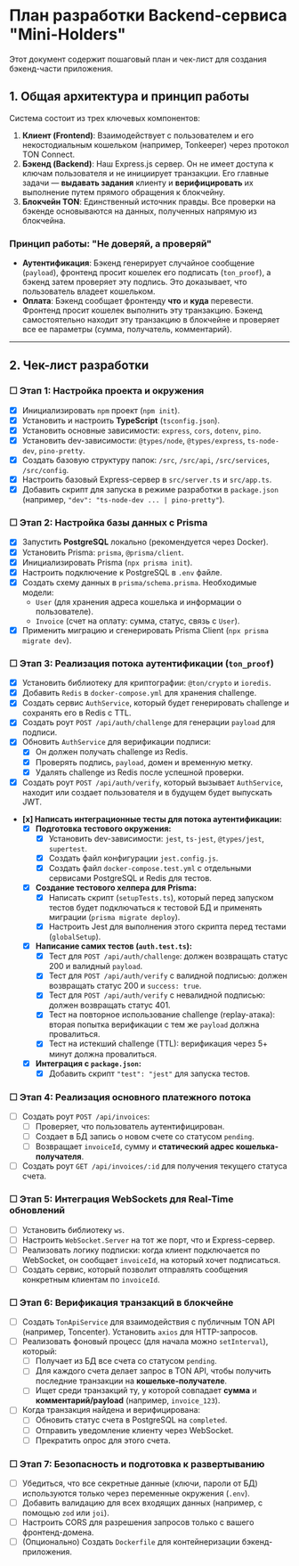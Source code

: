 # План разработки Backend-сервиса "Mini-Holders"

Этот документ содержит пошаговый план и чек-лист для создания бэкенд-части приложения.

## 1. Общая архитектура и принцип работы

Система состоит из трех ключевых компонентов:

1. **Клиент (Frontend)**: Взаимодействует с пользователем и его некостодиальным кошельком (например, Tonkeeper) через протокол TON Connect.
2. **Бэкенд (Backend)**: Наш Express.js сервер. Он не имеет доступа к ключам пользователя и не инициирует транзакции. Его главные задачи — **выдавать задания** клиенту и **верифицировать** их выполнение путем прямого обращения к блокчейну.
3. **Блокчейн TON**: Единственный источник правды. Все проверки на бэкенде основываются на данных, полученных напрямую из блокчейна.

### Принцип работы: "Не доверяй, а проверяй"

- **Аутентификация**: Бэкенд генерирует случайное сообщение (`payload`), фронтенд просит кошелек его подписать (`ton_proof`), а бэкенд затем проверяет эту подпись. Это доказывает, что пользователь владеет кошельком.
- **Оплата**: Бэкенд сообщает фронтенду **что** и **куда** перевести. Фронтенд просит кошелек выполнить эту транзакцию. Бэкенд самостоятельно находит эту транзакцию в блокчейне и проверяет все ее параметры (сумма, получатель, комментарий).

---

## 2. Чек-лист разработки

### ☐ Этап 1: Настройка проекта и окружения

- [x] Инициализировать `npm` проект (`npm init`).
- [x] Установить и настроить **TypeScript** (`tsconfig.json`).
- [x] Установить основные зависимости: `express`, `cors`, `dotenv`, `pino`.
- [x] Установить dev-зависимости: `@types/node`, `@types/express`, `ts-node-dev`, `pino-pretty`.
- [x] Создать базовую структуру папок: `/src`, `/src/api`, `/src/services`, `/src/config`.
- [x] Настроить базовый Express-сервер в `src/server.ts` и `src/app.ts`.
- [x] Добавить скрипт для запуска в режиме разработки в `package.json` (например, `"dev": "ts-node-dev ... | pino-pretty"`).

### ☐ Этап 2: Настройка базы данных с Prisma

- [x] Запустить **PostgreSQL** локально (рекомендуется через Docker).
- [x] Установить Prisma: `prisma`, `@prisma/client`.
- [x] Инициализировать Prisma (`npx prisma init`).
- [x] Настроить подключение к PostgreSQL в `.env` файле.
- [x] Создать схему данных в `prisma/schema.prisma`. Необходимые модели:
  - `User` (для хранения адреса кошелька и информации о пользователе).
  - `Invoice` (счет на оплату: сумма, статус, связь с `User`).
- [x] Применить миграцию и сгенерировать Prisma Client (`npx prisma migrate dev`).

### ☐ Этап 3: Реализация потока аутентификации (`ton_proof`)

- [x] Установить библиотеку для криптографии: `@ton/crypto` и `ioredis`.
- [x] Добавить `Redis` в `docker-compose.yml` для хранения challenge.
- [x] Создать сервис `AuthService`, который будет генерировать challenge и сохранять его в Redis с TTL.
- [x] Создать роут `POST /api/auth/challenge` для генерации `payload` для подписи.
- [x] Обновить `AuthService` для верификации подписи:
  - [x] Он должен получать challenge из Redis.
  - [x] Проверять подпись, `payload`, домен и временную метку.
  - [x] Удалять challenge из Redis после успешной проверки.
- [x] Создать роут `POST /api/auth/verify`, который вызывает `AuthService`, находит или создает пользователя и в будущем будет выпускать JWT.
- **[x] Написать интеграционные тесты для потока аутентификации:**
  - [x] **Подготовка тестового окружения:**
    - [x] Установить dev-зависимости: `jest`, `ts-jest`, `@types/jest`, `supertest`.
    - [x] Создать файл конфигурации `jest.config.js`.
    - [x] Создать файл `docker-compose.test.yml` с отдельными сервисами PostgreSQL и Redis для тестов.
  - [x] **Создание тестового хелпера для Prisma:**
    - [x] Написать скрипт (`setupTests.ts`), который перед запуском тестов будет подключаться к тестовой БД и применять миграции (`prisma migrate deploy`).
    - [x] Настроить Jest для выполнения этого скрипта перед тестами (`globalSetup`).
  - [x] **Написание самих тестов (`auth.test.ts`):**
    - [x] Тест для `POST /api/auth/challenge`: должен возвращать статус 200 и валидный `payload`.
    - [x] Тест для `POST /api/auth/verify` с валидной подписью: должен возвращать статус 200 и `success: true`.
    - [x] Тест для `POST /api/auth/verify` с невалидной подписью: должен возвращать статус 401.
    - [x] Тест на повторное использование challenge (replay-атака): вторая попытка верификации с тем же `payload` должна провалиться.
    - [x] Тест на истекший challenge (TTL): верификация через 5+ минут должна провалиться.
  - [x] **Интеграция с `package.json`:**
    - [x] Добавить скрипт `"test": "jest"` для запуска тестов.

### ☐ Этап 4: Реализация основного платежного потока

- [ ] Создать роут `POST /api/invoices`:
  - [ ] Проверяет, что пользователь аутентифицирован.
  - [ ] Создает в БД запись о новом счете со статусом `pending`.
  - [ ] Возвращает `invoiceId`, сумму и **статический адрес кошелька-получателя**.
- [ ] Создать роут `GET /api/invoices/:id` для получения текущего статуса счета.

### ☐ Этап 5: Интеграция WebSockets для Real-Time обновлений

- [ ] Установить библиотеку `ws`.
- [ ] Настроить `WebSocket.Server` на тот же порт, что и Express-сервер.
- [ ] Реализовать логику подписки: когда клиент подключается по WebSocket, он сообщает `invoiceId`, на который хочет подписаться.
- [ ] Создать сервис, который позволит отправлять сообщения конкретным клиентам по `invoiceId`.

### ☐ Этап 6: Верификация транзакций в блокчейне

- [ ] Создать `TonApiService` для взаимодействия с публичным TON API (например, Toncenter). Установить `axios` для HTTP-запросов.
- [ ] Реализовать фоновый процесс (для начала можно `setInterval`), который:
  - [ ] Получает из БД все счета со статусом `pending`.
  - [ ] Для каждого счета делает запрос в TON API, чтобы получить последние транзакции на **кошельке-получателе**.
  - [ ] Ищет среди транзакций ту, у которой совпадает **сумма** и **комментарий/payload** (например, `invoice_123`).
- [ ] Когда транзакция найдена и верифицирована:
  - [ ] Обновить статус счета в PostgreSQL на `completed`.
  - [ ] Отправить уведомление клиенту через WebSocket.
  - [ ] Прекратить опрос для этого счета.

### ☐ Этап 7: Безопасность и подготовка к развертыванию

- [ ] Убедиться, что все секретные данные (ключи, пароли от БД) используются только через переменные окружения (`.env`).
- [ ] Добавить валидацию для всех входящих данных (например, с помощью `zod` или `joi`).
- [ ] Настроить CORS для разрешения запросов только с вашего фронтенд-домена.
- [ ] (Опционально) Создать `Dockerfile` для контейнеризации бэкенд-приложения.
